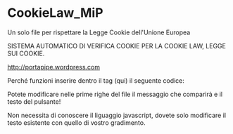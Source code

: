 CookieLaw_MiP
=============

Un solo file per rispettare la Legge Cookie dell'Unione Europea

SISTEMA AUTOMATICO DI VERIFICA COOKIE PER LA COOKIE LAW, LEGGE SUI COOKIE.


http://portapipe.wordpress.com

Perché funzioni inserire dentro il tag <head>(qui)</head> il seguente codice:

<script language="JavaScript" type="text/javascript" src="_cookielaw.js"></script>



Potete modificare nelle prime righe del file il messaggio che comparirà e il testo del pulsante!

Non necessita di conoscere il liguaggio javascript, dovete solo modificare il testo esistente con quello di vostro gradimento.
